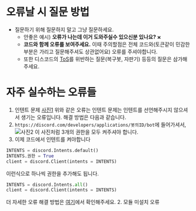 # 오류날 시 질문 방법
* 질문하기 위해 질문하지 말고 그냥 질문하세요.
  - 안좋은 예시) **오류가 나는데 이거 도와주실수 있으신분 있나요?** `❌`
  - **코드와 함께 오류를 보여주세요.** 이때 주의할점은 전체 코드와(토큰같이 민감한 부분은 가리고 질문해주셔도 상관없어요) 오류를 주셔야합니다.
  - 또한 디스코드의 [ToS](https://discord.com/terms)를 위반하는 질문(복구봇, 자판기) 등등의 질문은 삼가해주세요.

# 자주 실수하는 오류들
1. 인텐트 문제
  [사진1](https://raw.githubusercontent.com/gebali4802/dpy-ask/main/image/image1.png)
   위와 같은 오류는 인텐트 문제는 인텐트를 선언해주시지 않으셔서 생기는 오류입니다.
   해결 방법은 다음과 같습니다.
  1. `https://discord.com/developers/applications/봇의ID/bot`에 들어가셔서,
  ![사진2](https://raw.githubusercontent.com/gebali4802/dpy-ask/main/image/image2.png)
  이 사진처럼 3개의 권한을 모두 켜주셔야 합니다.
  2. 이제 코드에서 인텐트를 켜야합니다
  ```py
  INTENTS = discord.Intents.default()
  INTENTS.권한 = True
  client = discord.Client(intents = INTENTS)
  ```
  이런식으로 하나씩 권한을 추가해도 됩니다.
  ```py
  INTENTS = discord.Intents.all()
  client = discord.Client(intents = INTENTS)
  ```
  더 자세한 오류 해결 방법은 [여기](https://discordpy.readthedocs.io/en/stable/intents.html)에서 확인해주세요.
2. 모듈 미설치 오류
